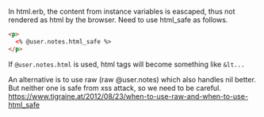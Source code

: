 In html.erb, the content from instance variables is eascaped, thus not rendered as html by the browser. Need to use html_safe as follows.
```html
<p>
  <% @user.notes.html_safe %>
</p>
```

If `@user.notes.html` is used, html tags will become something like `&lt...`

An alternative is to use raw (raw @user.notes) which also handles nil better. But neither one is safe from xss attack, so we need to be careful.
https://www.tigraine.at/2012/08/23/when-to-use-raw-and-when-to-use-html_safe
